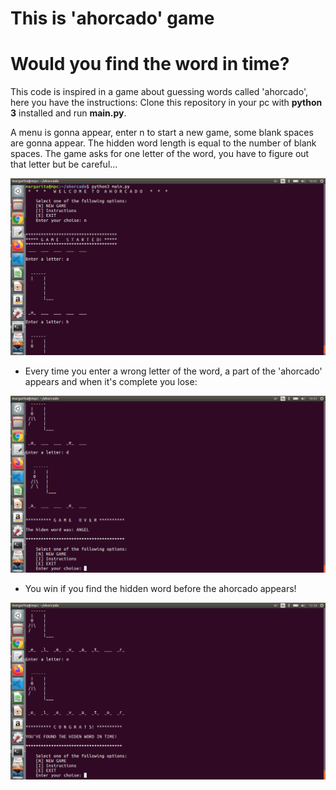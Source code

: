 # This is 'ahorcado' game
# Would you find the word in time?

This code is inspired in a game about guessing words called 'ahorcado', here you have the instructions:
Clone this repository in your pc with **python 3** installed and run **main.py**.

A menu is gonna appear, enter n to start a new game, some blank spaces are gonna appear. The hidden word length is equal to the number of blank spaces. The game asks for one letter of the word, you have to figure out that letter but be careful...

![First screen](readme_screenshots/Screenshot_1.png "First screen")

- Every time you enter a wrong letter of the word, a part of the 'ahorcado' appears and when it's complete you lose:

![Game over](readme_screenshots/Screenshot_2.png "Game over")

- You win if you find the hidden word before the ahorcado appears!

![You win](readme_screenshots/Screenshot_3.png "You win")

